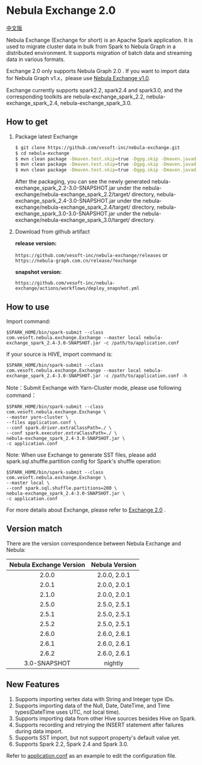 # Nebula Exchange 2.0
 [中文版](https://github.com/vesoft-inc/nebula-exchange/blob/master/README-CN.md)
 
Nebula Exchange (Exchange for short) is an Apache Spark application. It is used to migrate cluster data in bulk from Spark to Nebula Graph in a distributed environment. It supports migration of batch data and streaming data in various formats.

Exchange 2.0 only supports Nebula Graph 2.0 . If you want to import data for Nebula Graph v1.x，please use [Nebula Exchange v1.0](https://github.com/vesoft-inc/nebula-java/tree/v1.0/tools/exchange).

Exchange currently supports spark2.2, spark2.4 and spark3.0, and the corresponding toolkits are nebula-exchange_spark_2.2,  nebula-exchange_spark_2.4, nebula-exchange_spark_3.0.

## How to get

1. Package latest Exchange

    ```bash
    $ git clone https://github.com/vesoft-inc/nebula-exchange.git
    $ cd nebula-exchange
    $ mvn clean package -Dmaven.test.skip=true -Dgpg.skip -Dmaven.javadoc.skip=true -pl nebula-exchange_spark_2.2 -am -Pscala-2.11 -Pspark-2.2
    $ mvn clean package -Dmaven.test.skip=true -Dgpg.skip -Dmaven.javadoc.skip=true -pl nebula-exchange_spark_2.4 -am -Pscala-2.11 -Pspark-2.4
    $ mvn clean package -Dmaven.test.skip=true -Dgpg.skip -Dmaven.javadoc.skip=true -pl nebula-exchange_spark_3.0 -am -Pscala-2.12 -Pspark-3.0
    ```

    After the packaging, you can see the newly generated nebula-exchange_spark_2.2-3.0-SNAPSHOT.jar under the nebula-exchange/nebula-exchange_spark_2.2/target/ directory,
    nebula-exchange_spark_2.4-3.0-SNAPSHOT.jar under the nebula-exchange/nebula-exchange_spark_2.4/target/ directory, 
    nebula-exchange_spark_3.0-3.0-SNAPSHOT.jar under the nebula-exchange/nebula-exchange_spark_3.0/target/ directory.
2. Download from github artifact
   
   **release version:**
   
   `https://github.com/vesoft-inc/nebula-exchange/releases`
   or
   `https://nebula-graph.com.cn/release/?exchange`
   
   **snapshot version:**
   
   `https://github.com/vesoft-inc/nebula-exchange/actions/workflows/deploy_snapshot.yml`
## How to use

Import command:
```
$SPARK_HOME/bin/spark-submit --class com.vesoft.nebula.exchange.Exchange --master local nebula-exchange_spark_2.4-3.0-SNAPSHOT.jar -c /path/to/application.conf
```
If your source is HIVE, import command is:
```
$SPARK_HOME/bin/spark-submit --class com.vesoft.nebula.exchange.Exchange --master local nebula-exchange_spark_2.4-3.0-SNAPSHOT.jar -c /path/to/application.conf -h
```

Note：Submit Exchange with Yarn-Cluster mode, please use following command：
```
$SPARK_HOME/bin/spark-submit --class com.vesoft.nebula.exchange.Exchange \
--master yarn-cluster \
--files application.conf \
--conf spark.driver.extraClassPath=./ \
--conf spark.executor.extraClassPath=./ \
nebula-exchange_spark_2.4-3.0-SNAPSHOT.jar \
-c application.conf
```

Note: When use Exchange to generate SST files, please add spark.sql.shuffle.partition config for Spark's shuffle operation:
```
$SPARK_HOME/bin/spark-submit --class com.vesoft.nebula.exchange.Exchange \
--master local \
--conf spark.sql.shuffle.partitions=200 \
nebula-exchange_spark_2.4-3.0-SNAPSHOT.jar \
-c application.conf
```

For more details about Exchange, please refer to [Exchange 2.0](https://docs.nebula-graph.io/2.6.2/16.eco-tools/1.nebula-exchange/) .

## Version match

There are the version correspondence between Nebula Exchange and Nebula:

| Nebula Exchange Version | Nebula Version |
|:-----------------------:|:--------------:|
|       2.0.0             |  2.0.0, 2.0.1  |
|       2.0.1             |  2.0.0, 2.0.1  |
|       2.1.0             |  2.0.0, 2.0.1  |
|       2.5.0             |  2.5.0, 2.5.1  |
|       2.5.1             |  2.5.0, 2.5.1  |
|       2.5.2             |  2.5.0, 2.5.1  |
|       2.6.0             |  2.6.0, 2.6.1  |
|       2.6.1             |  2.6.0, 2.6.1  |
|       2.6.2             |  2.6.0, 2.6.1  |
|     3.0-SNAPSHOT        |     nightly    |

## New Features

1. Supports importing vertex data with String and Integer type IDs.
2. Supports importing data of the Null, Date, DateTime, and Time types(DateTime uses UTC, not local time).
3. Supports importing data from other Hive sources besides Hive on Spark.
4. Supports recording and retrying the INSERT statement after failures during data import.
5. Supports SST import, but not support property's default value yet.
6. Supports Spark 2.2, Spark 2.4 and Spark 3.0.

Refer to [application.conf](https://github.com/vesoft-inc/nebula-exchange/blob/master/exchange-common/src/test/resources/application.conf) as an example to edit the configuration file.
